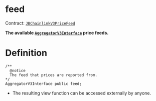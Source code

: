 # feed

Contract: [`JBChainlinkV3PriceFeed`](../)

**The available [`AggregatorV3Interface`](https://docs.chain.link/docs/price-feeds-api-reference/) price feeds.**

# Definition

```solidity
/** 
  @notice 
  The feed that prices are reported from.
*/
AggregatorV3Interface public feed;
```

* The resulting view function can be accessed externally by anyone.
